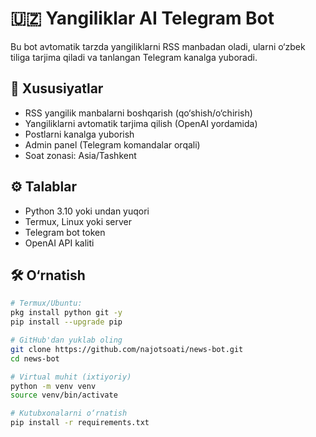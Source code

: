 # 🇺🇿 Yangiliklar AI Telegram Bot

Bu bot avtomatik tarzda yangiliklarni RSS manbadan oladi, ularni o‘zbek tiliga tarjima qiladi va tanlangan Telegram kanalga yuboradi.

## 🔧 Xususiyatlar

- RSS yangilik manbalarni boshqarish (qo‘shish/o‘chirish)
- Yangiliklarni avtomatik tarjima qilish (OpenAI yordamida)
- Postlarni kanalga yuborish
- Admin panel (Telegram komandalar orqali)
- Soat zonasi: Asia/Tashkent

## ⚙️ Talablar

- Python 3.10 yoki undan yuqori
- Termux, Linux yoki server
- Telegram bot token
- OpenAI API kaliti

## 🛠 O‘rnatish

```bash
# Termux/Ubuntu:
pkg install python git -y
pip install --upgrade pip

# GitHub'dan yuklab oling
git clone https://github.com/najotsoati/news-bot.git
cd news-bot

# Virtual muhit (ixtiyoriy)
python -m venv venv
source venv/bin/activate

# Kutubxonalarni o‘rnatish
pip install -r requirements.txt
